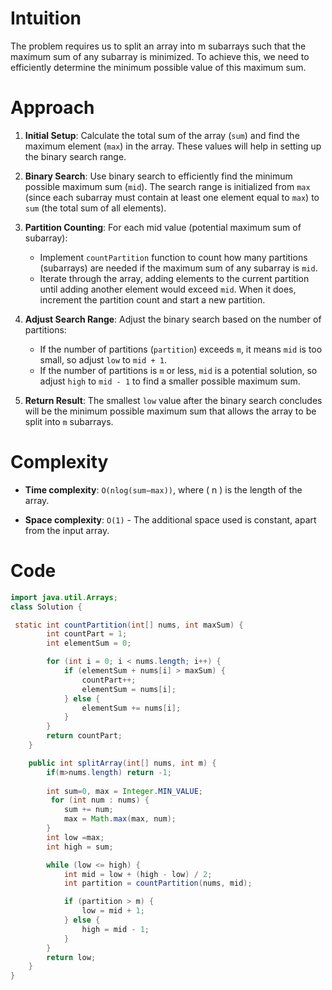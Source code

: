 
# Intuition
The problem requires us to split an array into m subarrays such that the maximum sum of any subarray is minimized. To achieve this, we need to efficiently determine the minimum possible value of this maximum sum.

# Approach
1. **Initial Setup**: Calculate the total sum of the array (`sum`) and find the maximum element (`max`) in the array. These values will help in setting up the binary search range.
  
2. **Binary Search**: Use binary search to efficiently find the minimum possible maximum sum (`mid`). The search range is initialized from `max` (since each subarray must contain at least one element equal to `max`) to `sum` (the total sum of all elements).

3. **Partition Counting**: For each mid value (potential maximum sum of subarray):
   - Implement `countPartition` function to count how many partitions (subarrays) are needed if the maximum sum of any subarray is `mid`.
   - Iterate through the array, adding elements to the current partition until adding another element would exceed `mid`. When it does, increment the partition count and start a new partition.

4. **Adjust Search Range**: Adjust the binary search based on the number of partitions:
   - If the number of partitions (`partition`) exceeds `m`, it means `mid` is too small, so adjust `low` to `mid + 1`.
   - If the number of partitions is `m` or less, `mid` is a potential solution, so adjust `high` to `mid - 1` to find a smaller possible maximum sum.

5. **Return Result**: The smallest `low` value after the binary search concludes will be the minimum possible maximum sum that allows the array to be split into `m` subarrays.

# Complexity
- **Time complexity**: `O(nlog(sum−max))`, where \( n \) is the length of the array. 
  
- **Space complexity**: `O(1)` - The additional space used is constant, apart from the input array.

# Code
```java
import java.util.Arrays;
class Solution {

 static int countPartition(int[] nums, int maxSum) {
        int countPart = 1;
        int elementSum = 0;

        for (int i = 0; i < nums.length; i++) {
            if (elementSum + nums[i] > maxSum) {
                countPart++;
                elementSum = nums[i];
            } else {
                elementSum += nums[i];
            }
        }
        return countPart;
    }

    public int splitArray(int[] nums, int m) {
        if(m>nums.length) return -1; 
        
        int sum=0, max = Integer.MIN_VALUE;
         for (int num : nums) {
            sum += num;
            max = Math.max(max, num);
        }
        int low =max;
        int high = sum;

        while (low <= high) {
            int mid = low + (high - low) / 2;
            int partition = countPartition(nums, mid);

            if (partition > m) {
                low = mid + 1;
            } else {
                high = mid - 1;
            }
        }
        return low;
    }
}
```